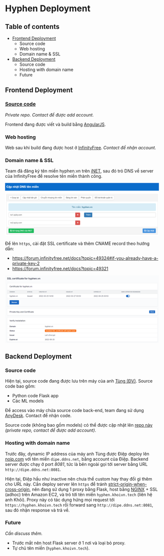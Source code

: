 # Hyphen Deployment

## Table of contents

- [Frontend Deployment](#frontend-deployment)
  - Source code
  - Web hosting
  - Domain name & SSL
- [Backend Deployment](#backend-deployment)
  - Source code
  - Hosting with domain name
  - Future

## Frontend Deployment

### [Source code](https://github.com/dgbttn/hyphen-frontend)

_Private repo. Contact để được add account._

Frontend đang được viết và build bằng [AngularJS](https://angular.io/cli).

### Web hosting

Web sau khi build đang được host ở [InfinityFree](https://app.infinityfree.net/). _Contact để nhận account._

### Domain name & SSL

Team đã đăng ký tên miền hyphen.vn trên [iNET](inet.vn), sau đó trỏ DNS về server của InfinityFree để resolve tên miền thành công.

![hyphen-dns](images/284667976_1037347673590280_7500411930208621377_n.png)

Để lên `https`, cài đặt SSL certificate và thêm CNAME record theo hướng dẫn:

- https://forum.infinityfree.net/docs?topic=49324#if-you-already-have-a-private-key-2
- https://forum.infinityfree.net/docs?topic=49321

![hyphen-ssl](images/282838079_395643125664203_6099074425069448128_n.png)

## Backend Deployment

### Source code

Hiện tại, source code đang được lưu trên máy của anh [Tùng (ĐV)](https://www.facebook.com/100010047396090). Source code bao gồm:

- Python code Flask app
- Các ML models

Để access vào máy chứa source code back-end, team đang sử dụng [AnyDesk](https://anydesk.com). Contact để nhận code.

Source code (không bao gồm models) có thể được cập nhật lên [repo này](https://github.com/tranbaohieu/hyphen) _(private repo, contact để được add account)_.

### Hosting with domain name

Trước đây, dynamic IP address của máy anh Tùng được Điệp deploy lên [noip.com](noip.com) với tên miền `dipe.ddns.net`, bằng account của Điệp. Backend server được chạy ở port _8081_, tức là bên ngoài gọi tới server bằng URL `http://dipe.ddns.net:8081`.

Hiện tại, Điệp hầu như inactive nên chưa thể custom hay thay đổi gì thêm cho URL này. Cần deploy server lên `https` để tránh [strict-origin-when-cross-origin](https://developer.chrome.com/blog/referrer-policy-new-chrome-default/), nên đang sử dụng 1 proxy bằng Flask, host bằng [NGINX](https://www.nginx.com/) + SSL (adhoc) trên Amazon EC2, và trỏ tới tên miền `hyphen.khoivn.tech` (liên hệ anh Khôi). Proxy này có tác dụng hứng mọi request tới `https://hyphen.khoivn.tech` rồi forward sang `http://dipe.ddns.net:8081`, sau đó nhận response và trả về.

### Future

_Cần discuss thêm._

- Trước mắt nên host Flask server ở 1 nơi và loại bỏ proxy.
- Tự chủ tên miền (`hyphen.khoivn.tech`).
